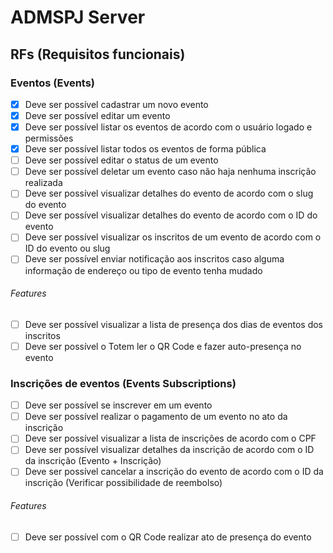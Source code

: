 # ADMSPJ Server

## RFs (Requisitos funcionais)

### Eventos (Events)

- [x] Deve ser possível cadastrar um novo evento
- [x] Deve ser possível editar um evento
- [x] Deve ser possível listar os eventos de acordo com o usuário logado e permissões
- [x] Deve ser possível listar todos os eventos de forma pública
- [ ] Deve ser possível editar o status de um evento
- [ ] Deve ser possível deletar um evento caso não haja nenhuma inscrição realizada
- [ ] Deve ser possível visualizar detalhes do evento de acordo com o slug do evento
- [ ] Deve ser possível visualizar detalhes do evento de acordo com o ID do evento
- [ ] Deve ser possível visualizar os inscritos de um evento de acordo com o ID do evento ou slug
- [ ] Deve ser possível enviar notificação aos inscritos caso alguma informação de endereço ou tipo de evento tenha mudado

###### Features
- [ ] Deve ser possível visualizar a lista de presença dos dias de eventos dos inscritos
- [ ] Deve ser possível o Totem ler o QR Code e fazer auto-presença no evento

### Inscrições de eventos (Events Subscriptions)

- [ ] Deve ser possível se inscrever em um evento
- [ ] Deve ser possível realizar o pagamento de um evento no ato da inscrição
- [ ] Deve ser possível visualizar a lista de inscrições de acordo com o CPF
- [ ] Deve ser possível visualizar detalhes da inscrição de acordo com o ID da inscrição (Evento + Inscrição)
- [ ] Deve ser possível cancelar a inscrição do evento de acordo com o ID da inscrição (Verificar possibilidade de reembolso)

###### Features
- [ ] Deve ser possível com o QR Code realizar ato de presença do evento